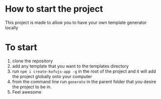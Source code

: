 # How to start the project
  This project is made to allow you to have your own template generator locally

# To start
1. clone the repository
2. add any template that you want to the templates directory
3. run ``` npm i create-kofujs-app -g ``` in the root of the project and it will add the project globally onto your computer
4. from the command line run ``` generate ``` in the parent folder that you desire the project to be in.
5. Feel awesome

